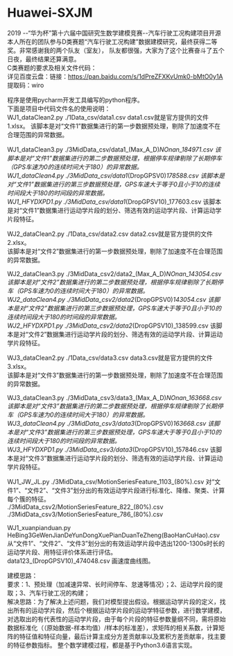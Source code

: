 # Huawei-SXJM
2019 --“华为杯”第十六届中国研究生数学建模竞赛--汽车行驶工况构建项目开源  
本人所在的团队参与D类赛题“汽车行驶工况构建”数据建模研究，最终获得二等奖。非常感谢我的两个队友（室友）， 队友都很强，大家为了这个比赛奋斗了五个日夜，最终结果还算满意。  
C类赛题的要求及相关文件代码：  
详见百度云盘：链接：https://pan.baidu.com/s/1dPreZFXKvUmk0-bMtO0y1A 提取码：wiro  

程序是使用pycharm开发工具编写的python程序。  
下面是项目中代码文件名的使用说明：  
WJ1_dataClean2.py	./1Data_csv/data1.csv	data1.csv就是官方提供的文件1.xlsx。
该脚本是对“文件1”数据集进行的第一步数据预处理，剔除了加速度不在合理范围的异常数据。  

WJ1_dataClean3.py    ./3MidData_csv/data1_(Max_A_D)_NOnan_184971.csv	该脚本是对“文件1”数据集进行的第二步数据预处理，根据停车规律剔除了长期停车（GPS车速为0的连续时间大于180）的异常数据。  
WJ1_dataClean4.py	./3MidData_csv/data1_(DropGPSV0)_178588.csv	该脚本是对“文件1”数据集进行的第三步数据预处理，GPS车速大于等于0且小于10的连续时间段大于180的时间段的异常数据。  
WJ1_HFYDXPD1.py	./3MidData_csv/data1_(DropGPSV10)_177603.csv	该脚本是对“文件1”数据集进行运动学片段的划分、筛选有效的运动学片段、计算运动学片段特征。  
		
WJ2_dataClean2.py	./1Data_csv/data2.csv	data2.csv就是官方提供的文件2.xlsx。  
该脚本是对“文件2”数据集进行的第一步数据预处理，剔除了加速度不在合理范围的异常数据。  

WJ2_dataClean3.py	./3MidData_csv2/data2_(Max_A_D)_NOnan_143054.csv	该脚本是对“文件2”数据集进行的第二步数据预处理，根据停车规律剔除了长期停车（GPS车速为0的连续时间大于180）的异常数据。  
WJ2_dataClean4.py	./3MidData_csv2/data2_(DropGPSV0)_143054.csv	该脚本是对“文件2”数据集进行的第三步数据预处理，GPS车速大于等于0且小于10的连续时间段大于180的时间段的异常数据。  
WJ2_HFYDXPD1.py	./3MidData_csv2/data2_(DropGPSV10)_138599.csv	该脚本是对“文件2”数据集进行运动学片段的划分、筛选有效的运动学片段、计算运动学片段特征。  
		
WJ3_dataClean2.py	./1Data_csv/data3.csv	data3.csv就是官方提供的文件3.xlsx。  
该脚本是对“文件3”数据集进行的第一步数据预处理，剔除了加速度不在合理范围的异常数据。  

WJ3_dataClean3.py	./3MidData_csv3/data3_(Max_A_D)_NOnan_163668.csv	该脚本是对“文件3”数据集进行的第二步数据预处理，根据停车规律剔除了长期停车（GPS车速为0的连续时间大于180）的异常数据。  
WJ3_dataClean4.py	./3MidData_csv3/data3_(DropGPSV0)_163668.csv	该脚本是对“文件3”数据集进行的第三步数据预处理，GPS车速大于等于0且小于10的连续时间段大于180的时间段的异常数据。  
WJ3_HFYDXPD1.py	./3MidData_csv3/data3_(DropGPSV10)_157846.csv	该脚本是对“文件3”数据集进行运动学片段的划分、筛选有效的运动学片段、计算运动学片段特征。  
		
WJ1_JW_JL.py	./3MidData_csv/MotionSeriesFeature_1103_(80%).csv	对“文件1”、“文件2”、“文件3”划分出的有效运动学片段进行标准化、降维、聚类、计算每个簇的特征。  
	./3MidData_csv2/MotionSeriesFeature_822_(80%).csv	  
	./3MidData_csv3/MotionSeriesFeature_786_(80%).csv	  
		
WJ1_xuanpianduan.py	HeBing3GeWenJianDeYunDongXuePianDuanTeZheng(BaoHanCuHao).csv	从“文件1”、“文件2”、“文件3”划分出的有效运动学片段中选出1200-1300s时长的运动学片段、用特征评价体系进行评估。  
	data123_(DropGPSV10)_474048.csv	画速度曲线图。  


建模思路：  
要求：1、预处理（加减速异常、长时间停车、怠速等情况）；2、运动学片段的提取；3、汽车行驶工况的构建；  
解决思路：为了解决上述问题，我们对模型提出假设。根据运动学片段的定义，找出所有的运动学片段，然后个根据运动学片段的运动学特征参数，进行数学建模，对选取出的有代表性的运动学片段，由于每个片段的特征参数量纲不同，需将原始数据标准化（（原始数据-样本均值）/样本的标准差），求矩阵的相关系数，计算矩阵的特征值和特征向量，最后计算主成分方差贡献率以及累积方差贡献率，找主要的特征参数指标。
整个数学建模过程，都是基于Python3.6语言实现。  

  

